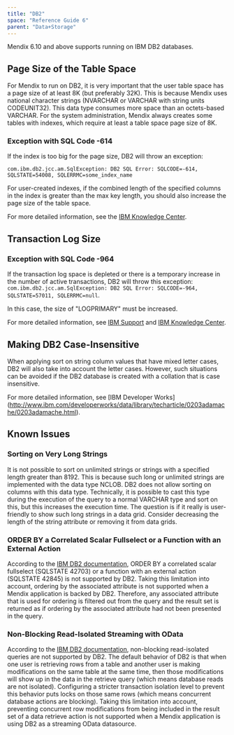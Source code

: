 ```yaml
---
title: "DB2"
space: "Reference Guide 6"
parent: "Data+Storage"
---
```


Mendix 6.10 and above supports running on IBM DB2 databases.

## Page Size of the Table Space

For Mendix to run on DB2, it is very important that the user table space has a page size of at least 8K (but preferably 32K). This is because Mendix uses national character strings (NVARCHAR or VARCHAR with string units CODEUNIT32). This data type consumes more space than an octets-based VARCHAR. For the system administration, Mendix always creates some tables with indexes, which require at least a table space page size of 8K.

### Exception with SQL Code -614

If the index is too big for the page size, DB2 will throw an exception:

`com.ibm.db2.jcc.am.SqlException: DB2 SQL Error: SQLCODE=-614, SQLSTATE=54008, SQLERRMC=some_index_name`

For user-created indexes, if the combined length of the specified columns in the index is greater than the max key length, you should also increase the page size of the table space.

For more detailed information, see the [IBM Knowledge Center](https://www.ibm.com/support/knowledgecenter/SSEPGG_11.1.0/com.ibm.db2.luw.messages.sql.doc/doc/msql00614n.html).

## Transaction Log Size

### Exception with SQL Code -964

If the transaction log space is depleted or there is a temporary increase in the number of active transactions, DB2 will throw this exception: `com.ibm.db2.jcc.am.SqlException: DB2 SQL Error: SQLCODE=-964, SQLSTATE=57011, SQLERRMC=null`.

In this case, the size of "LOGPRIMARY" must be increased. 

For more detailed information, see [IBM Support](http://www-01.ibm.com/support/docview.wss?uid=swg21298630) and 
[IBM Knowledge Center](http://www.ibm.com/support/knowledgecenter/SSEPGG_11.1.0/com.ibm.db2.luw.messages.sql.doc/doc/msql00964c.html).

## Making DB2 Case-Insensitive

When applying sort on string column values that have mixed letter cases, DB2 will also take into account the letter cases. However, such situations can be avoided if the DB2 database is created with a collation that is case insensitive.

For more detailed information, see [IBM Developer Works]
(http://www.ibm.com/developerworks/data/library/techarticle/0203adamache/0203adamache.html).

## Known Issues

### Sorting on Very Long Strings

It is not possible to sort on unlimited strings or strings with a specified length greater than 8192\. This is because such long or unlimited strings are implemented with the data type NCLOB. DB2 does not allow sorting on columns with this data type. Technically, it is possible to cast this type during the execution of the query to a normal VARCHAR type and sort on this, but this increases the execution time. The question is if it really is user-friendly to show such long strings in a data grid. Consider decreasing the length of the string attribute or removing it from data grids. 

### ORDER BY a Correlated Scalar Fullselect or a Function with an External Action

According to the [IBM DB2 documentation](https://www.ibm.com/support/knowledgecenter/SS6NHC/com.ibm.swg.im.dashdb.sql.ref.doc/doc/r0059211.html), ORDER BY a correlated scalar fullselect (SQLSTATE 42703) or a function with an external action (SQLSTATE 42845) is not supported by DB2\. Taking this limitation into account, ordering by the associated attribute is not supported when a Mendix application is backed by DB2\. Therefore, any associated attribute that is used for ordering is filtered out from the query and the result set is returned as if ordering by the associated attribute had not been presented in the query.

### Non-Blocking Read-Isolated Streaming with OData

According to the [IBM DB2 documentation](https://www.ibm.com/support/knowledgecenter/SSEPGG_11.1.0/com.ibm.db2.luw.admin.perf.doc/doc/c0004121.html), non-blocking read-isolated queries are not supported by DB2\. The default behavior of DB2 is that when one user is retrieving rows from a table and another user is making modifications on the same table at the same time, then those modifications will show up in the data in the retrieve query (which means database reads are not isolated). Configuring a stricter transaction isolation level to prevent this behavior puts locks on those same rows (which means concurrent database actions are blocking). Taking this limitation into account, preventing concurrent row modifications from being included in the result set of a data retrieve action is not supported when a Mendix application is using DB2 as a streaming OData datasource.
